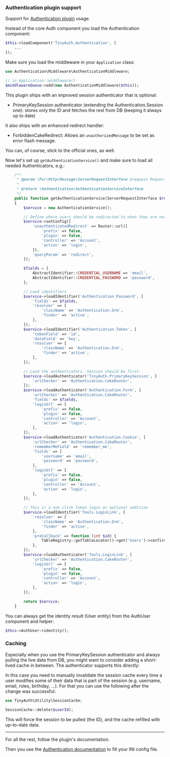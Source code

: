 ### Authentication plugin support

Support for [Authentication plugin](https://github.com/cakephp/authentication) usage.

Instead of the core Auth component you load the Authentication component:

```php
$this->loadComponent('TinyAuth.Authentication', [
    ...
]);
```

Make sure you load the middleware in your `Application` class:
```php
use Authentication\Middleware\AuthenticationMiddleware;

// in Application::middleware()
$middlewareQueue->add(new AuthenticationMiddleware($this));
```

This plugin ships with an improved session authenticator that is optional:

- PrimaryKeySession authenticator (extending the Authentication.Session one):
  stores only the ID and fetches the rest from DB (keeping it always up to date)

It also ships with an enhanced redirect handler:

- ForbiddenCakeRedirect: Allows an `unauthorizedMessage` to be set as error flash message.


You can, of course, stick to the official ones, as well.

Now let's set up `getAuthenticationService()` and make sure to load all needed Authenticators, e.g.:

```php
    /**
     * @param \Psr\Http\Message\ServerRequestInterface $request Request
     *
     * @return \Authentication\AuthenticationServiceInterface
     */
    public function getAuthenticationService(ServerRequestInterface $request): AuthenticationServiceInterface
    {
        $service = new AuthenticationService();

        // Define where users should be redirected to when they are not authenticated
        $service->setConfig([
            'unauthenticatedRedirect' => Router::url([
                'prefix' => false,
                'plugin' => false,
                'controller' => 'Account',
                'action' => 'login',
            ]),
            'queryParam' => 'redirect',
        ]);

        $fields = [
            AbstractIdentifier::CREDENTIAL_USERNAME => 'email',
            AbstractIdentifier::CREDENTIAL_PASSWORD => 'password',
        ];

        // Load identifiers
        $service->loadIdentifier('Authentication.Password', [
            'fields' => $fields,
            'resolver' => [
                'className' => 'Authentication.Orm',
                'finder' => 'active',
            ],
        ]);
        $service->loadIdentifier('Authentication.Token', [
            'tokenField' => 'id',
            'dataField' => 'key',
            'resolver' => [
                'className' => 'Authentication.Orm',
                'finder' => 'active',
            ],
        ]);

        // Load the authenticators. Session should be first.
        $service->loadAuthenticator('TinyAuth.PrimaryKeySession', [
            'urlChecker' => 'Authentication.CakeRouter',
        ]);
        $service->loadAuthenticator('Authentication.Form', [
            'urlChecker' => 'Authentication.CakeRouter',
            'fields' => $fields,
            'loginUrl' => [
                'prefix' => false,
                'plugin' => false,
                'controller' => 'Account',
                'action' => 'login',
            ],
        ]);
        $service->loadAuthenticator('Authentication.Cookie', [
            'urlChecker' => 'Authentication.CakeRouter',
            'rememberMeField' => 'remember_me',
            'fields' => [
                'username' => 'email',
                'password' => 'password',
            ],
            'loginUrl' => [
                'prefix' => false,
                'plugin' => false,
                'controller' => 'Account',
                'action' => 'login',
            ],
        ]);

        // This is a one click token login as optional addition
        $service->loadIdentifier('Tools.LoginLink', [
            'resolver' => [
                'className' => 'Authentication.Orm',
                'finder' => 'active',
            ],
            'preCallback' => function (int $id) {
                TableRegistry::getTableLocator()->get('Users')->confirmEmail($id);
            },
        ]);
        $service->loadAuthenticator('Tools.LoginLink', [
            'urlChecker' => 'Authentication.CakeRouter',
            'loginUrl' => [
                'prefix' => false,
                'plugin' => false,
                'controller' => 'Account',
                'action' => 'login',
            ],
        ]);

        return $service;
    }
```


You can always get the identity result (User entity) from the AuthUser component and helper:
```php
$this->AuthUser->identity();
```


### Caching
Especially when you use the PrimaryKeySession authenticator and always pulling the live data
from DB, you might want to consider adding a short-lived cache in between.
The authenticator supports this directly:

In this case you need to manually invalidate the session cache every time a user modifies some of their
data that is part of the session (e.g. username, email, roles, birthday, ...).
For that you can use the following after the change was successful:
```php
use TinyAuth\Utility\SessionCache;

SessionCache::delete($userId);
```
This will force the session to be pulled (the ID), and the cache refilled with up-to-date data.


---


For all the rest, follow the plugin's documentation.

Then you use the [Authentication documentation](Authentication.md) to fill your INI config file.
